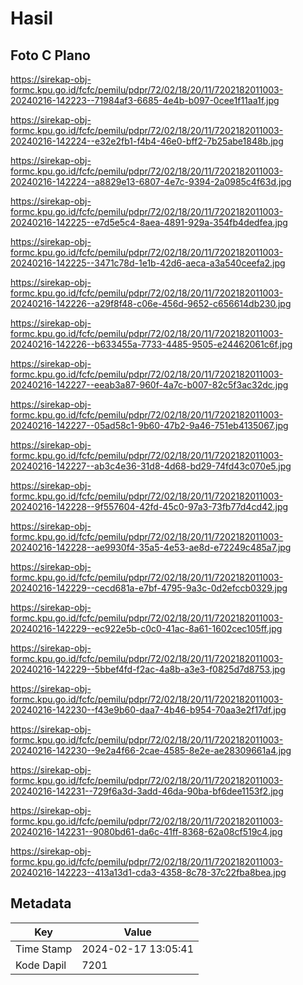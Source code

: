 # Hasil

## Foto C Plano

https://sirekap-obj-formc.kpu.go.id/fcfc/pemilu/pdpr/72/02/18/20/11/7202182011003-20240216-142223--71984af3-6685-4e4b-b097-0cee1f11aa1f.jpg

https://sirekap-obj-formc.kpu.go.id/fcfc/pemilu/pdpr/72/02/18/20/11/7202182011003-20240216-142224--e32e2fb1-f4b4-46e0-bff2-7b25abe1848b.jpg

https://sirekap-obj-formc.kpu.go.id/fcfc/pemilu/pdpr/72/02/18/20/11/7202182011003-20240216-142224--a8829e13-6807-4e7c-9394-2a0985c4f63d.jpg

https://sirekap-obj-formc.kpu.go.id/fcfc/pemilu/pdpr/72/02/18/20/11/7202182011003-20240216-142225--e7d5e5c4-8aea-4891-929a-354fb4dedfea.jpg

https://sirekap-obj-formc.kpu.go.id/fcfc/pemilu/pdpr/72/02/18/20/11/7202182011003-20240216-142225--3471c78d-1e1b-42d6-aeca-a3a540ceefa2.jpg

https://sirekap-obj-formc.kpu.go.id/fcfc/pemilu/pdpr/72/02/18/20/11/7202182011003-20240216-142226--a29f8f48-c06e-456d-9652-c656614db230.jpg

https://sirekap-obj-formc.kpu.go.id/fcfc/pemilu/pdpr/72/02/18/20/11/7202182011003-20240216-142226--b633455a-7733-4485-9505-e24462061c6f.jpg

https://sirekap-obj-formc.kpu.go.id/fcfc/pemilu/pdpr/72/02/18/20/11/7202182011003-20240216-142227--eeab3a87-960f-4a7c-b007-82c5f3ac32dc.jpg

https://sirekap-obj-formc.kpu.go.id/fcfc/pemilu/pdpr/72/02/18/20/11/7202182011003-20240216-142227--05ad58c1-9b60-47b2-9a46-751eb4135067.jpg

https://sirekap-obj-formc.kpu.go.id/fcfc/pemilu/pdpr/72/02/18/20/11/7202182011003-20240216-142227--ab3c4e36-31d8-4d68-bd29-74fd43c070e5.jpg

https://sirekap-obj-formc.kpu.go.id/fcfc/pemilu/pdpr/72/02/18/20/11/7202182011003-20240216-142228--9f557604-42fd-45c0-97a3-73fb77d4cd42.jpg

https://sirekap-obj-formc.kpu.go.id/fcfc/pemilu/pdpr/72/02/18/20/11/7202182011003-20240216-142228--ae9930f4-35a5-4e53-ae8d-e72249c485a7.jpg

https://sirekap-obj-formc.kpu.go.id/fcfc/pemilu/pdpr/72/02/18/20/11/7202182011003-20240216-142229--cecd681a-e7bf-4795-9a3c-0d2efccb0329.jpg

https://sirekap-obj-formc.kpu.go.id/fcfc/pemilu/pdpr/72/02/18/20/11/7202182011003-20240216-142229--ec922e5b-c0c0-41ac-8a61-1602cec105ff.jpg

https://sirekap-obj-formc.kpu.go.id/fcfc/pemilu/pdpr/72/02/18/20/11/7202182011003-20240216-142229--5bbef4fd-f2ac-4a8b-a3e3-f0825d7d8753.jpg

https://sirekap-obj-formc.kpu.go.id/fcfc/pemilu/pdpr/72/02/18/20/11/7202182011003-20240216-142230--f43e9b60-daa7-4b46-b954-70aa3e2f17df.jpg

https://sirekap-obj-formc.kpu.go.id/fcfc/pemilu/pdpr/72/02/18/20/11/7202182011003-20240216-142230--9e2a4f66-2cae-4585-8e2e-ae28309661a4.jpg

https://sirekap-obj-formc.kpu.go.id/fcfc/pemilu/pdpr/72/02/18/20/11/7202182011003-20240216-142231--729f6a3d-3add-46da-90ba-bf6dee1153f2.jpg

https://sirekap-obj-formc.kpu.go.id/fcfc/pemilu/pdpr/72/02/18/20/11/7202182011003-20240216-142231--9080bd61-da6c-41ff-8368-62a08cf519c4.jpg

https://sirekap-obj-formc.kpu.go.id/fcfc/pemilu/pdpr/72/02/18/20/11/7202182011003-20240216-142223--413a13d1-cda3-4358-8c78-37c22fba8bea.jpg


## Metadata

| Key        | Value               |
| ---------- | ------------------- |
| Time Stamp | 2024-02-17 13:05:41 |
| Kode Dapil | 7201                |



